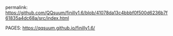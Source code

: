 permalink: https://github.com/QQsuum/finilly1.6/blob/41078da13c4bbbf0f500d6236b7f61835a4dc68a/src/index.html
 
 PAGES: https://qqsuum.github.io/finilly1.6/
